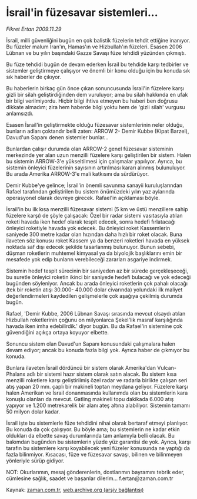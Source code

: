 # İsrail'in füzesavar sistemleri...

*Fikret Ertan 2009.11.29*

<tr><td class="metin" colspan="2" style="padding-top: 20px; padding-left: 5px; ">İsrail, milli güvenliğini bugün en çok balistik füzelerin tehdit ettiğine inanıyor. Bu füzeler malum İran'ın, Hamas'ın ve Hizbullah'ın füzeleri. Esasen 2006 Lübnan ve bu yılın başındaki Gazze Savaşı füze tehdidi yüzünden çıkmıştı.</td></tr><tr><td class="metin" colspan="2" style="padding-top: 20px; padding-left: 5px; "><p> Bu füze tehdidi bugün de devam ederken İsrail bu tehdide karşı tedbirler ve sistemler geliştirmeye çalışıyor ve önemli bir konu olduğu için bu konuda sık sık haberler de çıkıyor.
<p> Bu haberlerin birkaç gün önce çıkan sonuncusunda İsrail'in füzelere karşı gizli bir silah geliştirdiğinden dem vuruluyor; ama bu silah hakkında en ufak bir bilgi verilmiyordu. Hiçbir bilgi ihtiva etmeyen bu haberi ben doğrusu dikkate almadım; zira hem haberde bilgi yoktu hem de 'gizli silah' vurgusu anlamsızdı.
<p> Esasen İsrail'in geliştirmekte olduğu füzesavar sistemlerinin neler olduğu, bunların adları çoktandır belli zaten: ARROW 2- Demir Kubbe (Kipat Barzel), Davud'un Sapanı denen sistemler bunlar...
<p> Bunlardan çalışır durumda olan ARROW-2 genel füzesavar sisteminin merkezinde yer alan uzun menzilli füzelere karşı geliştirilen bir sistem. Halen bu sistemin ARROW-3'e yükseltilmesi için çalışmalar yapılıyor. Ayrıca, bu sistemin önleyici füzelerinin sayısının artırılması kararı alınmış bulunuluyor. Bu arada Amerika ARROW-3'e mali katkısını da sürdürüyor.
<p> Demir Kubbe'ye gelince; İsrail'in önemli savunma sanayii kuruluşlarından Rafael tarafından geliştirilen bu sistem önümüzdeki yılın yaz aylarında operasyonel olarak devreye girecek. Rafael'in açıklaması böyle.
<p> İsrail'in bu ilk kısa menzilli füzesavar sistemi (5 km ve üstü menzillere sahip füzelere karşı) de şöyle çalışacak: Özel bir radar sistemi vasıtasıyla atılan roketi havada iken hedef olarak tespit edecek, sonra hedefi fırlatacağı önleyici roketiyle havada yok edecek. Bu önleyici roket Kassemlerin saniyede 300 metre kadar olan hızından daha hızlı bir roket olacak. Buna ilaveten söz konusu roket Kassem ya da benzeri roketleri havada en yüksek noktada saf dışı edecek şekilde tasarlanmış bulunuyor. Bunun sebebi, düşman roketlerin muhtemel kimyasal ya da biyolojik başlıklarını emin bir mesafede yok edip bunların verebileceği zararları asgariye indirmek.
<p> Sistemin hedef tespit sürecinin bir saniyeden az bir sürede gerçekleşeceği, bu suretle önleyici roketin ikinci bir saniyede hedefi bulacağı ve yok edeceği bugünden söyleniyor. Ancak bu arada önleyici roketlerin çok pahalı olacağı (tek bir roketin atışı 30.000- 40.000 dolar civarında) yolundaki ilk maliyet değerlendirmeleri kaydedilen gelişmelerle çok aşağıya çekilmiş durumda bugün.
<p> Rafael, 'Demir Kubbe, 2006 Lübnan Savaşı sırasında mevcut olsaydı atılan Hizbullah roketlerinin çoğunu on milyonlarca Şekel'lik masraf karşılığında havada iken imha edebilirdik.' diyor bugün. Bu da Rafael'in sistemine çok güvendiğini açıkça ortaya koyuyor elbette.
<p> Sonuncu sistem olan Davud'un Sapanı konusundaki çalışmalara halen devam ediyor; ancak bu konuda fazla bilgi yok. Ayrıca haber de çıkmıyor bu konuda.
<p> Bunlara ilaveten İsrail dördüncü bir sistem olarak Amerika'dan Vulcan-Phalanx adlı bir sistemi hazır sistem olarak satın alacak. Bu sistem kısa menzilli roketlere karşı geliştirilmiş özel radar ve radarla birlikte çalışan seri atış yapan 20 mm. çaplı bir makineli toptan meydana geliyor. Füzelere karşı halen Amerikan ve İsrail donanmasında kullanımda olan bu sistemlerin kara konuşlu olanları da mevcut. Gatling makineli topu dakikada 6.000 atış yapıyor ve 1.200 metrekarelik bir alanı ateş altına alabiliyor. Sistemin tamamı 50 milyon dolar kadar.
<p> İsrail işte bu sistemlerle füze tehdidini nihai olarak bertaraf etmeyi planlıyor. Bu konuda da çok çalışıyor. Bu böyle ama; bu sistemlerin ne kadar etkin oldukları da elbette savaş durumlarında tam anlamıyla belli olacak. Bu bakımdan bugünden bu sistemlerin yüzde yüz garantisi de yok. Ayrıca, karşı tarafın bu sistemlere karşı koyabilecek yeni füzeler konusunda ne yaptığı da fazla bilinmiyor. Kısacası, füze ve füzesavar savaşı, bilinen ve bilinmeyen yönleriyle sürüp gidiyor.
<p> NOT: Okurlarımın, mesaj gönderenlerin, dostlarımın bayramını tebrik eder, cümlesine sağlık, saadet ve başarılar dilerim... f.ertan@zaman.com.tr<br/></p></p></p></p></p></p></p></p></p></p></p></p></td></tr>

Kaynak: [zaman.com.tr](http://zaman.com.tr/yazar.do?yazino=921263), [web.archive.org (arşiv bağlantısı)](http://web.archive.org/web/20091220061114/http://www.zaman.com.tr:80/yazar.do?yazino=921263)
